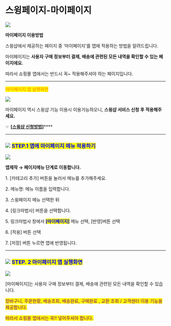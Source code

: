 # 스윙페이지-마이페이지

![](https://wp.swing2app.co.kr/wp-content/uploads/2021/02/%EB%A7%88%EC%9D%B4%ED%8E%98%EC%9D%B4%EC%A7%80-%EC%A0%9C%EB%AA%A9.png)

**마이페이지 이용방법**

스윙샵에서 제공하는 페이지 중 ‘마이페이지’를  앱에 적용하는 방법을 알려드립니다.

마이페이지는 **사용자 구매 정보부터 결제, 배송에 관련된 모든 내역을 확인할 수 있는 페이지에요.**

따라서 쇼핑몰 앱에서는 반드시 꼭\~ 적용해주셔야 하는 페이지입니다.&#x20;

***

<mark style="color:orange;">**마이페이지 앱 실행화면**</mark>

![](https://wp.swing2app.co.kr/wp-content/uploads/2021/02/%EB%A7%88%EC%9D%B4%ED%8E%98%EC%9D%B4%EC%A7%801.png)

마이페이지 역시 스윙샵 기능 이용시 이용가능하오니, **스윙샵 서비스 신청 후 적용해주세요.**&#x20;

☞ [**\[스윙샵 신청방법\]**](broken-reference)****

***

### <mark style="color:blue;"></mark>![](https://wp.swing2app.co.kr/wp-content/uploads/2020/04/%EB%8B%A8%EB%9D%BD1-1.png) <mark style="color:blue;">**STEP.1 앱에 마이페이지 메뉴 적용하기**</mark>&#x20;

![](https://wp.swing2app.co.kr/wp-content/uploads/2021/02/%EB%A7%88%EC%9D%B4%ED%8E%98%EC%9D%B4%EC%A7%80.png)

**앱제작  → 페이지메뉴 단계로 이동합니다.**

1\. \[카테고리 추가] 버튼을 눌러서 메뉴를 추가해주세요.&#x20;

2\. 메뉴명: 메뉴 이름을 입력합니다.

3\. 스윙페이지 메뉴 선택한 뒤

4\. \[링크마법사] 버튼을 선택합니다.

5\. 링크마법사 창에서 <mark style="color:blue;">**\[마이페이지]**</mark> 메뉴 선택, \[반영]버튼 선택

6\. \[적용] 버튼 선택

7\. \[저장] 버튼 누르면 앱에 반영됩니다.

***

### <mark style="color:blue;"></mark>![](https://wp.swing2app.co.kr/wp-content/uploads/2020/04/%EB%8B%A8%EB%9D%BD1-1.png) <mark style="color:blue;">**STEP. 2 마이페이지 앱 실행화면**</mark>

![](https://wp.swing2app.co.kr/wp-content/uploads/2021/02/%EB%85%B9%ED%99%94\_2021\_02\_26\_18\_24\_50\_988.gif)

\[마이페이지]는 사용자 구매 정보부터 결제, 배송에 관련된 모든 내역을 확인할 수 있습니다.&#x20;

<mark style="color:purple;">장바구니, 주문현황, 배송조회, 배송완료, 구매완료 , 교환 조회 / 고객센터 이용 기능을 제공합니다.</mark>

<mark style="color:purple;">따라서 쇼핑몰 앱에서는 꼭!! 넣어주셔야 합니다.</mark>&#x20;
